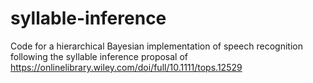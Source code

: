 # syllable-inference
Code for a hierarchical Bayesian implementation of speech recognition following the syllable inference proposal of https://onlinelibrary.wiley.com/doi/full/10.1111/tops.12529
